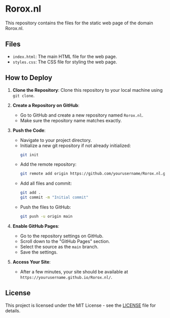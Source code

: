# Rorox.nl

This repository contains the files for the static web page of the domain Rorox.nl.

## Files

- `index.html`: The main HTML file for the web page.
- `styles.css`: The CSS file for styling the web page.

## How to Deploy

1. **Clone the Repository**: Clone this repository to your local machine using `git clone`.

2. **Create a Repository on GitHub**:
    - Go to GitHub and create a new repository named `Rorox.nl`.
    - Make sure the repository name matches exactly.

3. **Push the Code**:
    - Navigate to your project directory.
    - Initialize a new git repository if not already initialized:
      ```bash
      git init
      ```
    - Add the remote repository:
      ```bash
      git remote add origin https://github.com/yourusername/Rorox.nl.git
      ```
    - Add all files and commit:
      ```bash
      git add .
      git commit -m "Initial commit"
      ```
    - Push the files to GitHub:
      ```bash
      git push -u origin main
      ```

4. **Enable GitHub Pages**:
    - Go to the repository settings on GitHub.
    - Scroll down to the "GitHub Pages" section.
    - Select the source as the `main` branch.
    - Save the settings.

5. **Access Your Site**:
    - After a few minutes, your site should be available at `https://yourusername.github.io/Rorox.nl/`.

## License

This project is licensed under the MIT License - see the [LICENSE](LICENSE) file for details.
